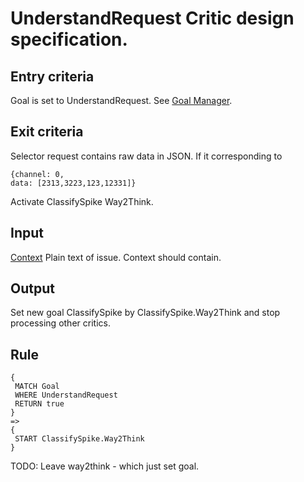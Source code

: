 # UnderstandRequest Critic design specification.

## Entry criteria

Goal is set to UnderstandRequest. See [Goal Manager](../design-specification/GoalManager.md).

## Exit criteria
Selector request contains raw data in JSON. If it corresponding to
```
{channel: 0,
data: [2313,3223,123,12331]}
```
Activate ClassifySpike Way2Think.

## Input

[Context](knowledge.md#Context) Plain text of issue. Context should contain.

## Output

Set new goal ClassifySpike by ClassifySpike.Way2Think  and stop processing other critics.

## Rule

```
{
 MATCH Goal
 WHERE UnderstandRequest
 RETURN true
}
=>
{
 START ClassifySpike.Way2Think
}
```
TODO: Leave way2think - which just set goal.
